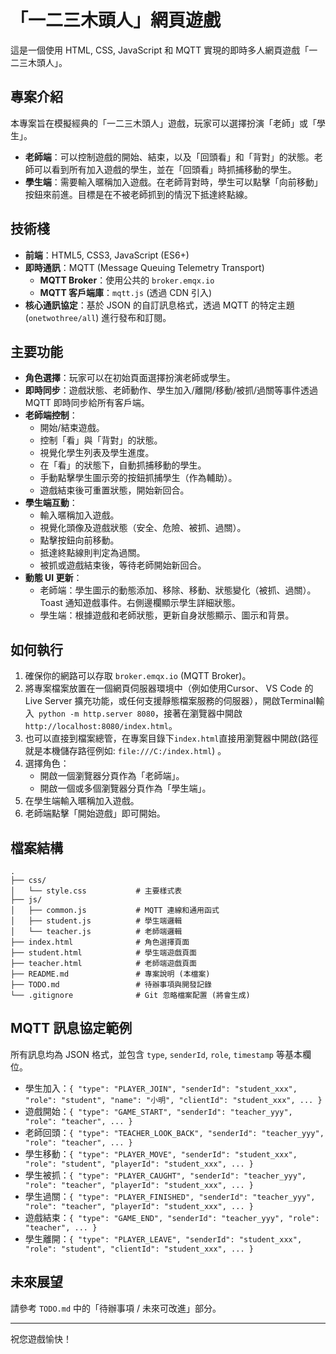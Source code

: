 # 「一二三木頭人」網頁遊戲

這是一個使用 HTML, CSS, JavaScript 和 MQTT 實現的即時多人網頁遊戲「一二三木頭人」。

## 專案介紹

本專案旨在模擬經典的「一二三木頭人」遊戲，玩家可以選擇扮演「老師」或「學生」。

*   **老師端**：可以控制遊戲的開始、結束，以及「回頭看」和「背對」的狀態。老師可以看到所有加入遊戲的學生，並在「回頭看」時抓捕移動的學生。
*   **學生端**：需要輸入暱稱加入遊戲。在老師背對時，學生可以點擊「向前移動」按鈕來前進。目標是在不被老師抓到的情況下抵達終點線。

## 技術棧

*   **前端**：HTML5, CSS3, JavaScript (ES6+)
*   **即時通訊**：MQTT (Message Queuing Telemetry Transport)
    *   **MQTT Broker**：使用公共的 `broker.emqx.io`
    *   **MQTT 客戶端庫**：`mqtt.js` (透過 CDN 引入)
*   **核心通訊協定**：基於 JSON 的自訂訊息格式，透過 MQTT 的特定主題 (`onetwothree/all`) 進行發布和訂閱。

## 主要功能

*   **角色選擇**：玩家可以在初始頁面選擇扮演老師或學生。
*   **即時同步**：遊戲狀態、老師動作、學生加入/離開/移動/被抓/過關等事件透過 MQTT 即時同步給所有客戶端。
*   **老師端控制**：
    *   開始/結束遊戲。
    *   控制「看」與「背對」的狀態。
    *   視覺化學生列表及學生進度。
    *   在「看」的狀態下，自動抓捕移動的學生。
    *   手動點擊學生圖示旁的按鈕抓捕學生（作為輔助）。
    *   遊戲結束後可重置狀態，開始新回合。
*   **學生端互動**：
    *   輸入暱稱加入遊戲。
    *   視覺化頭像及遊戲狀態（安全、危險、被抓、過關）。
    *   點擊按鈕向前移動。
    *   抵達終點線則判定為過關。
    *   被抓或遊戲結束後，等待老師開始新回合。
*   **動態 UI 更新**：
    *   老師端：學生圖示的動態添加、移除、移動、狀態變化（被抓、過關）。Toast 通知遊戲事件。右側邊欄顯示學生詳細狀態。
    *   學生端：根據遊戲和老師狀態，更新自身狀態顯示、圖示和背景。

## 如何執行

1.  確保你的網路可以存取 `broker.emqx.io` (MQTT Broker)。
2.  將專案檔案放置在一個網頁伺服器環境中（例如使用Cursor、 VS Code 的 Live Server 擴充功能，或任何支援靜態檔案服務的伺服器），開啟Terminal輸入` python -m http.server 8080`，接著在瀏覽器中開啟 `http://localhost:8080/index.html`。
3.  也可以直接到檔案總管，在專案目錄下`index.html`直接用瀏覽器中開啟(路徑就是本機儲存路徑例如: `file:///C:/index.html`) 。
4.  選擇角色：
    *   開啟一個瀏覽器分頁作為「老師端」。
    *   開啟一個或多個瀏覽器分頁作為「學生端」。
5.  在學生端輸入暱稱加入遊戲。
6.  老師端點擊「開始遊戲」即可開始。

## 檔案結構

```
.
├── css/
│   └── style.css           # 主要樣式表
├── js/
│   ├── common.js           # MQTT 連線和通用函式
│   ├── student.js          # 學生端邏輯
│   └── teacher.js          # 老師端邏輯
├── index.html              # 角色選擇頁面
├── student.html            # 學生端遊戲頁面
├── teacher.html            # 老師端遊戲頁面
├── README.md               # 專案說明 (本檔案)
├── TODO.md                 # 待辦事項與開發記錄
└── .gitignore              # Git 忽略檔案配置 (將會生成)
```

## MQTT 訊息協定範例

所有訊息均為 JSON 格式，並包含 `type`, `senderId`, `role`, `timestamp` 等基本欄位。

*   學生加入：`{ "type": "PLAYER_JOIN", "senderId": "student_xxx", "role": "student", "name": "小明", "clientId": "student_xxx", ... }`
*   遊戲開始：`{ "type": "GAME_START", "senderId": "teacher_yyy", "role": "teacher", ... }`
*   老師回頭：`{ "type": "TEACHER_LOOK_BACK", "senderId": "teacher_yyy", "role": "teacher", ... }`
*   學生移動：`{ "type": "PLAYER_MOVE", "senderId": "student_xxx", "role": "student", "playerId": "student_xxx", ... }`
*   學生被抓：`{ "type": "PLAYER_CAUGHT", "senderId": "teacher_yyy", "role": "teacher", "playerId": "student_xxx", ... }`
*   學生過關：`{ "type": "PLAYER_FINISHED", "senderId": "teacher_yyy", "role": "teacher", "playerId": "student_xxx", ... }`
*   遊戲結束：`{ "type": "GAME_END", "senderId": "teacher_yyy", "role": "teacher", ... }`
*   學生離開：`{ "type": "PLAYER_LEAVE", "senderId": "student_xxx", "role": "student", "clientId": "student_xxx", ... }`

## 未來展望

請參考 `TODO.md` 中的「待辦事項 / 未來可改進」部分。

---

祝您遊戲愉快！ 